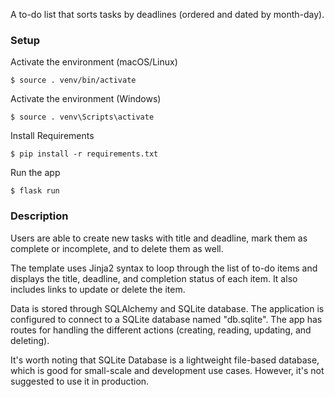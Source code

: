 A to-do list that sorts tasks by deadlines (ordered and dated by month-day).

### Setup

Activate the environment (macOS/Linux)

```console
$ source . venv/bin/activate
```

Activate the environment (Windows)

```console
$ source . venv\Scripts\activate
```

Install Requirements

```console
$ pip install -r requirements.txt
```

Run the app

```console
$ flask run
```

### Description

Users are able to create new tasks with title and deadline, mark them as complete or incomplete, and to delete them as well.

The template uses Jinja2 syntax to loop through the list of to-do items and displays the title, deadline, and completion status of each item. It also includes links to update or delete the item.

Data is stored through SQLAlchemy and SQLite database. The application is configured to connect to a SQLite database named "db.sqlite". The app has routes for handling the different actions (creating, reading, updating, and deleting).

It's worth noting that SQLite Database is a lightweight file-based database, which is good for small-scale and development use cases. However, it's not suggested to use it in production.
